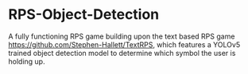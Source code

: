# RPS-Object-Detection
A fully functioning RPS game building upon the text based RPS game https://github.com/Stephen-Hallett/TextRPS, which features a YOLOv5 trained object detection model to determine which symbol the user is holding up.
